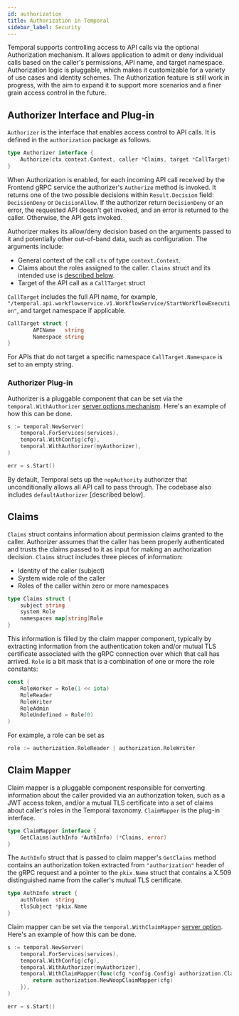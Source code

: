 ```yaml
---
id: authorization
title: Authorization in Temporal
sidebar_label: Security
---
```


Temporal supports controlling access to API calls via the optional Authorization mechanism.
It allows application to admit or deny individual calls based on the caller's permissions, API name, and target namespace.
Authorization logic is pluggable, which makes it customizable for a variety of use cases and identity schemes.
The Authorization feature is still work in progress, with the aim to expand it to support more scenarios and a finer grain access control in the future.

## Authorizer Interface and Plug-in

`Authorizer` is the interface that enables access control to API calls. It is defined in the `authorization` package as follows.

```go
type Authorizer interface {
	Authorize(ctx context.Context, caller *Claims, target *CallTarget) (Result, error)
}
```

When Authorization is enabled, for each incoming API call received by the Frontend gRPC service the authorizer's `Authorize` method is invoked.
It returns one of the two possible decisions within `Result.Decision` field: `DecisionDeny` or `DecisionAllow`.
If the authorizer return `DecisionDeny` or an error, the requested API doesn't get invoked, and an error is returned to the caller.
Otherwise, the API gets invoked.

Authorizer makes its allow/deny decision based on the arguments passed to it and potentially other out-of-band data, such as configuration.
The arguments include:

- General context of the call `ctx` of type `context.Context`.
- Claims about the roles assigned to the caller. `Claims` struct and its intended use is [described below](#Claims).
- Target of the API call as a `CallTarget` struct

`CallTarget` includes the full API name, for example, `"/temporal.api.workflowservice.v1.WorkflowService/StartWorkflowExecution"`, and target namespace if applicable.

```go
CallTarget struct {
		APIName   string
		Namespace string
}
```

For APIs that do not target a specific namespace `CallTarget.Namespace` is set to an empty string.

### Authorizer Plug-in

Authorizer is a pluggable component that can be set via the `temporal.WithAuthorizer` [server options mechanism](/docs/server-options).
Here's an example of how this can be done.

```go
s := temporal.NewServer(
	temporal.ForServices(services),
	temporal.WithConfig(cfg),
	temporal.WithAuthorizer(myAuthorizer),
)

err = s.Start()
```

By default, Temporal sets up the `nopAuthority` authorizer that unconditionally allows all API call to pass through.
The codebase also includes `defaultAuthorizer` [described below].

## Claims

`Claims` struct contains information about permission claims granted to the caller.
Authorizer assumes that the caller has been properly authenticated and trusts the claims passed to it as input for making an authorization decision.
`Claims` struct includes three pieces of information:

- Identity of the caller (subject)
- System wide role of the caller
- Roles of the caller within zero or more namespaces

```go
type Claims struct {
	subject string
	system Role
	namespaces map[string]Role
}

```

This information is filled by the claim mapper component, typically by extracting information from the authentication token and/or mutual TLS certificate associated with the gRPC connection over which that call has arrived.
`Role` is a bit mask that is a combination of one or more the role constants:

```go
const (
	RoleWorker = Role(1 << iota)
	RoleReader
	RoleWriter
	RoleAdmin
	RoleUndefined = Role(0)
)
```

For example, a role can be set as

```go
role := authorization.RoleReader | authorization.RoleWriter
```

## Claim Mapper

Claim mapper is a pluggable component responsible for converting information about the caller provided via an authorization token, such as a JWT access token, and/or a mutual TLS certificate into a set of claims about caller's roles in the Temporal taxonomy.
`ClaimMapper` is the plug-in interface.

```go
type ClaimMapper interface {
	GetClaims(authInfo *AuthInfo) (*Claims, error)
}
```

The `AuthInfo` struct that is passed to claim mapper's `GetClaims` method contains an authorization token extracted from `"authorization"` header of the gRPC request and a pointer to the `pkix.Name` struct that contains a X.509 distinguished name from the caller's mutual TLS certificate.

```go
type AuthInfo struct {
	authToken  string
	tlsSubject *pkix.Name
}
```

Claim mapper can be set via the `temporal.WithClaimMapper` [server option](/docs/server-options).
Here's an example of how this can be done.

```go
s := temporal.NewServer(
	temporal.ForServices(services),
	temporal.WithConfig(cfg),
    temporal.WithAuthorizer(myAuthorizer),
    temporal.WithClaimMapper(func(cfg *config.Config) authorization.ClaimMapper {
		return authorization.NewNoopClaimMapper(cfg)
	}),
)

err = s.Start()
```
